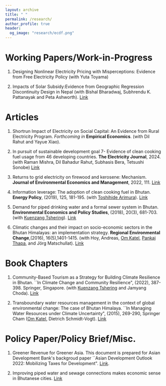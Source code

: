 ```yaml
---
layout: archive
title: " "
permalink: /research/
author_profile: true
header:
  og_image: "research/ecdf.png"
---
```


Working Papers/Work-in-Progress
================
1.  Designing Nonlinear Electricity Pricing with Misperceptions: Evidence from Free Electricity Policy (with Yuta Toyama)

1. Impacts of Solar Subsidy:Evidence from Geographic Regression Discontinuity Design in Nepal (with Bishal Bharadwaj, Subhrendu K. Pattanayak and Peta Ashworth). [Link](https://papers.ssrn.com/sol3/papers.cfm?abstract_id=3916331)



Articles
==========

1. Shortrun Impact of Electricity on Social Capital: An Evidence from Rural Electricity Program. *Forthcoming in* **Empirical Economics**.  (with Dil Rahut and Yayue Xiao). 

1. In pursuit of sustainable development goal 7- Evidence of clean cooking fuel usage from 46 developing countries. **The Electricity Journal**, 2024. (with Raman Mishra, Dil Bahadur Rahut, Subhasis Bera, Tetsushi Sonobe) [Link](https://www.sciencedirect.com/science/article/pii/S1040619024000435?via%3Dihub)

1. Returns to grid electricity on firewood and kerosene: Mechanism. **Journal of Environmental Economics and Management**, 2022, 111. [Link](https://doi.org/10.1016/j.jeem.2021.102606)

1. Information leverage: The adoption of clean cooking fuel in Bhutan. **Energy Policy**, (2019), 125, 181-195. (with [Toshihide Arimura](http://www.f.waseda.jp/arimura/en/publications.html)). [Link](https://doi.org/10.1016/j.enpol.2018.10.054)

1. Demand for piped drinking water and a formal sewer system in Bhutan. **Environmental Economics and Policy Studies**, (2018), 20(3), 681-703. (with [Kuenzang Tshering](https://www.ecu.edu.au/schools/science/research-students/profiles/postgraduate-research-students/mr-kuenzang-tshering?fbclid=IwAR3d391BKKh0LOujo23xds6pthqdrrQjQxaWhzRhkBaT-11Ml77UDUMpDwo)). [Link](https://doi.org/10.1007/s10018-018-0211-3)

1. Climatic changes and their impact on socio-economic sectors in the Bhutan Himalayas: an implementation strategy. **Regional Environmental Change**,(2016), 16(5),1401-1415. (with Hoy, Andreas, [Om Katel](https://scholar.google.com/citations?hl=en&user=7VKGhoAAAAAJ&view_op=list_works&alert_preview_top_rm=2&sortby=pubdate), [Pankaj Thapa](https://orcid.org/0000-0002-3890-6698), and Jörg Matschullat). [Link](https://link.springer.com/article/10.1007%2Fs10113-015-0868-0)


Book Chapters
=============

1. Community-Based Tourism as a Strategy for Building Climate Resilience in Bhutan. ``In Climate Change and Community Resilience", (2022), 387-398. Springer, Singapore. (with [Kuenzang Tshering](https://www.ecu.edu.au/schools/science/research-students/profiles/postgraduate-research-students/mr-kuenzang-tshering?fbclid=IwAR3d391BKKh0LOujo23xds6pthqdrrQjQxaWhzRhkBaT-11Ml77UDUMpDwo) and Jamyang Choda). [Link](https://scholar.google.com/scholar?hl=en&as_sdt=0%2C5&q=Community-Based+Tourism+as+a+Strategy+for+Building+Climate+Resilience+in+Bhutan&btnG=)

1. Transboundary water resources management in the context of global environmental change: The case of Bhutan Himalaya. ``In Managing Water Resources under Climate Uncertainty", (2015), 269-290, Springer Cham ([Om Katel](https://scholar.google.com/citations?hl=en&user=7VKGhoAAAAAJ&view_op=list_works&alert_preview_top_rm=2&sortby=pubdate), Dietrich Schmidt-Vogt). [Link](https://link.springer.com/chapter/10.1007/978-3-319-10467-6_13)



Policy Paper/Policy Brief/Misc.
=======================
1. Greener Revenue for Greener Asia. This document is prepared for Asian Development Bank's backgroud paper ``Asian Development Outlook 2022: Mobilizing Taxes for Development". [Link](https://www.adb.org/sites/default/files/institutional-document/782851/ado2022bp-green-revenues-greener-asia.pdf). 

1. Improving piped water and sewage connections makes economic sense in Bhutanese cities. [Link](http://www.sandeeonline.org/uploads/documents/abstract/1060_ABS_PB_90-15.pdf)




